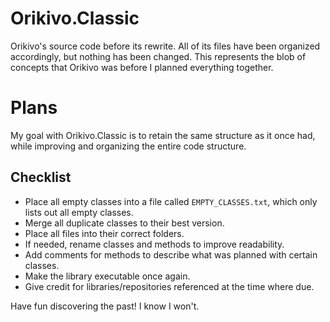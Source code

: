 ﻿# Orikivo.Classic
Orikivo's source code before its rewrite. All of its files have been organized accordingly, but nothing has been changed. This represents the blob of concepts that Orikivo was before I planned everything together.

# Plans
My goal with Orikivo.Classic is to retain the same structure as it once had, while improving and organizing the entire code structure.

## Checklist
- Place all empty classes into a file called `EMPTY_CLASSES.txt`, which only lists out all empty classes.
- Merge all duplicate classes to their best version.
- Place all files into their correct folders.
- If needed, rename classes and methods to improve readability.
- Add comments for methods to describe what was planned with certain classes.
- Make the library executable once again.
- Give credit for libraries/repositories referenced at the time where due.

Have fun discovering the past! I know I won't.
